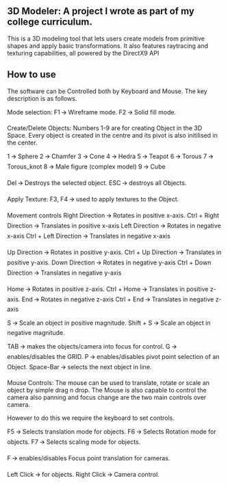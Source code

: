 3D Modeler: A project I wrote as part of my college curriculum.
-----------
This is a 3D modeling tool that lets users create models from primitive shapes and apply basic transformations. It also features raytracing and texturing capabilities, all powered by the DirectX9 API


How to use
-------------

The software can be Controlled both by Keyboard and Mouse.
The key description is as follows.

Mode selection:
F1 🡪 Wireframe mode.
F2 🡪 Solid fill mode.


Create/Delete Objects:
Numbers 1-9 are for creating Object in the 3D Space. Every object is created in the centre and its pivot is also initilised in the center.

1 🡪 Sphere
2 🡪 Chamfer
3 🡪 Cone
4 🡪 Hedra
5 🡪 Teapot
6 🡪 Torous
7 🡪 Torous_knot
8 🡪 Male figure (complex model)
9 🡪 Cube

Del 🡪 Destroys the selected object.
ESC 🡪 destroys all Objects.

Apply Texture:
F3, F4 🡪  used to apply textures to the Object.

Movement controls
Right Direction 🡪 Rotates in positive x-axis.
Ctrl + Right Direction 🡪 Translates in positive x-axis
Left Direction 🡪 Rotates in negative x-axis
Ctrl + Left Direction 🡪 Translates in negative x-axis

Up Direction 🡪 Rotates in positive y-axis.
Ctrl + Up Direction 🡪 Translates in positive y-axis.
Down Direction 🡪 Rotates in negative y-axis
Ctrl + Down Direction 🡪 Translates in negative y-axis

Home 🡪 Rotates in positive z-axis.
Ctrl + Home 🡪 Translates in positive z-axis.
End 🡪 Rotates in negative z-axis
Ctrl + End 🡪 Translates in negative z-axis


S 🡪 Scale an object in positive magnitude.
Shift + S 🡪 Scale an object in negative magnitude.

TAB 🡪 makes the objects/camera into focus for control.
G 🡪 enables/disables the GRID.
P 🡪 enables/disables pivot point selection of an Object.
Space-Bar 🡪 selects the next object in line.

Mouse Controls:
The mouse can be used to translate, rotate or scale an object by simple drag n drop.
The Mouse is also capable to control the camera also panning and focus change are the two main controls over camera.

However to do this we require the keyboard to set controls.

F5 🡪 Selects translation mode for objects.
F6 🡪 Selects Rotation mode for objects.
F7 🡪 Selects scaling mode for objects.

F 🡪 enables/disables Focus point translation for cameras.

Left Click 🡪 for objects.
Right Click 🡪 Camera control.
